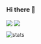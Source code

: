 ### Hi there 👋

<img align="center" src="https://github-readme-stats-eight-theta.vercel.app/api/top-langs/?username=jg-moren&layout=compact&theme=gotham" />
<img align="center" src="https://github-readme-stats-eight-theta.vercel.app/api?username=jg-moren&theme=gotham&include_all_commits=true&count_private=true&hide=issues,contribs&show_icons=true" />

![stats](https://github-readme-stats-eight-theta.vercel.app/api?username=jg-moren&theme=gotham&include_all_commits=true&count_private=true&hide=issues,contribs&show_icons=true)
##
<!--
**jg-moren/jg-moren** is a ✨ _special_ ✨ repository because its `README.md` (this file) appears on your GitHub profile.

Here are some ideas to get you started:

- 🔭 I’m currently working on ...
- 🌱 I’m currently learning ...
- 👯 I’m looking to collaborate on ...
- 🤔 I’m looking for help with ...
- 💬 Ask me about ...
- 📫 How to reach me: ...
- 😄 Pronouns: ...
- ⚡ Fun fact: ...
-->
